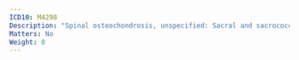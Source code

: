```yaml
---
ICD10: M4298
Description: "Spinal osteochondrosis, unspecified: Sacral and sacrococcygeal region"
Matters: No
Weight: 0
---
```



